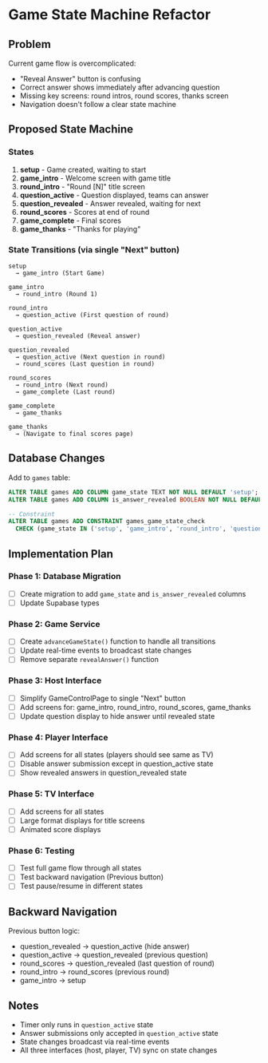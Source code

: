 # Game State Machine Refactor

## Problem
Current game flow is overcomplicated:
- "Reveal Answer" button is confusing
- Correct answer shows immediately after advancing question
- Missing key screens: round intros, round scores, thanks screen
- Navigation doesn't follow a clear state machine

## Proposed State Machine

### States
1. **setup** - Game created, waiting to start
2. **game_intro** - Welcome screen with game title
3. **round_intro** - "Round [N]" title screen
4. **question_active** - Question displayed, teams can answer
5. **question_revealed** - Answer revealed, waiting for next
6. **round_scores** - Scores at end of round
7. **game_complete** - Final scores
8. **game_thanks** - "Thanks for playing"

### State Transitions (via single "Next" button)
```
setup
  → game_intro (Start Game)

game_intro
  → round_intro (Round 1)

round_intro
  → question_active (First question of round)

question_active
  → question_revealed (Reveal answer)

question_revealed
  → question_active (Next question in round)
  → round_scores (Last question in round)

round_scores
  → round_intro (Next round)
  → game_complete (Last round)

game_complete
  → game_thanks

game_thanks
  → (Navigate to final scores page)
```

## Database Changes

Add to `games` table:
```sql
ALTER TABLE games ADD COLUMN game_state TEXT NOT NULL DEFAULT 'setup';
ALTER TABLE games ADD COLUMN is_answer_revealed BOOLEAN NOT NULL DEFAULT false;

-- Constraint
ALTER TABLE games ADD CONSTRAINT games_game_state_check
  CHECK (game_state IN ('setup', 'game_intro', 'round_intro', 'question_active', 'question_revealed', 'round_scores', 'game_complete', 'game_thanks'));
```

## Implementation Plan

### Phase 1: Database Migration
- [ ] Create migration to add `game_state` and `is_answer_revealed` columns
- [ ] Update Supabase types

### Phase 2: Game Service
- [ ] Create `advanceGameState()` function to handle all transitions
- [ ] Update real-time events to broadcast state changes
- [ ] Remove separate `revealAnswer()` function

### Phase 3: Host Interface
- [ ] Simplify GameControlPage to single "Next" button
- [ ] Add screens for: game_intro, round_intro, round_scores, game_thanks
- [ ] Update question display to hide answer until revealed state

### Phase 4: Player Interface
- [ ] Add screens for all states (players should see same as TV)
- [ ] Disable answer submission except in question_active state
- [ ] Show revealed answers in question_revealed state

### Phase 5: TV Interface
- [ ] Add screens for all states
- [ ] Large format displays for title screens
- [ ] Animated score displays

### Phase 6: Testing
- [ ] Test full game flow through all states
- [ ] Test backward navigation (Previous button)
- [ ] Test pause/resume in different states

## Backward Navigation
Previous button logic:
- question_revealed → question_active (hide answer)
- question_active → question_revealed (previous question)
- round_scores → question_revealed (last question of round)
- round_intro → round_scores (previous round)
- game_intro → setup

## Notes
- Timer only runs in `question_active` state
- Answer submissions only accepted in `question_active` state
- State changes broadcast via real-time events
- All three interfaces (host, player, TV) sync on state changes
